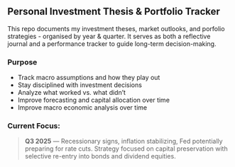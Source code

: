 ## Personal Investment Thesis & Portfolio Tracker
This repo documents my investment theses, market outlooks, and porfolio strategies - organised by year & quarter.
It serves as both a reflective journal and a performance tracker to guide long-term decision-making.

### Purpose

- Track macro assumptions and how they play out
- Stay disciplined with investment decisions
- Analyze what worked vs. what didn’t
- Improve forecasting and capital allocation over time
- Improve macro economic analysis over time

### Current Focus:
> **Q3 2025** — Recessionary signs, inflation stabilizing, Fed potentially preparing for rate cuts. Strategy focused on capital preservation with selective re-entry into bonds and dividend equities.
